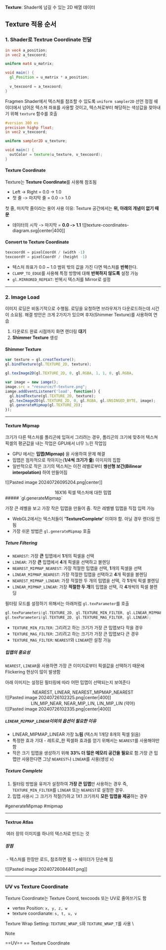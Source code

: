
**Texture**: Shader에 넘길 수 있는 2D 배열 데이터

## Texture 적용 순서

### 1.  Shader로 Textrue Coordinate 전달

```glsl title:'Vertex Shader' hl:2,9
in vec4 a_position;
in vec2 a_texcoord;

uniform mat4 u_matrix;

void main() {
  gl_Position = u_matrix * a_position;
  
  v_texcoord = a_texcoord;
}

```

Fragmen Shader에서 텍스쳐를 참조할 수 있도록 `uniform sampler2D` 선언
정점 쉐이더에서 넘어온 텍스쳐 좌표를 사용할 것이고, 텍스쳐로부터 해당하는 색상값을 찾아내기 위해 `texture` 함수를 호출

```glsl title:'Fragment Shader' hl:2,5 ar:8
#version 300 es
precision highp float;
in vec2 v_texcoord;

uniform sampler2D u_texture;

void main() {
  outColor = texture(u_texture, v_texcoord);
}

```

#### Texture Coordinate

Texture는 **Texture Coordinate**를 사용해 참조됨 
- Left -> Right = 0.0 -> 1.0
- 첫 줄 -> 마지막 줄 = 0.0 -> 1.0 

첫 줄, 마지막 줄이라는 용어 사용 이유: Texture 공간에서는 **위, 아래의 개념이 없기 때문**
- 데이터의 시작 -> 마지막 = **0.0 -> 1.1**
![[texture-coordinates-diagram.svg|center|400]]

#### Convert to Texture Coordinate

```js title: 
texcoordX = pixelCoordX / (width -1)
texcoordY = pixelCoordY / (height -1)
```

- 텍스처 좌표가 0.0 ~ 1.0 범위 밖의 값을 가진 다면 텍스처를 **반복**한다.
- `CLAMP_TO_EDGE`를 사용해 특정 방향에 대해 **반복하지 않도록** 설정 가능
- `gl.MIRRORED_REPEAT`: 반복시 텍스처를 Mirror로 설정

---
### 2. Image Load

이미지 로딩은 비동기적으로 수행됨.  로딩을 요청하면 브라우져가 다운로드하는데 시간이 소요됨. 해결 방안은 크게 2가지가 있으며 후자(Shimmer Texture)를 사용하여 연습

1. 다운로드 완료 시점까지 화면 렌더링 **대기** 
2. **Shimmer Texture** 생성

#### Shimmer Texture
```js title:Shimmer
var texture = gl.creatTexture();
gl.bindTexture(gl.TEXTURE_2D, texture);

gl.texImage2D(gl.TEXTURE_2D, 0, gl.RGBA, 1, 1, 0, gl.RGBA,                               gl.UNSIGNED_BYTE, new Uint8Array([0, 0, 255, 255]));

var image = new iamge();
image.src = "resource/f-texture.png";
iamge.addEventListener('load', function() {
  gl.bindTexture(gl.TEXTURE_2D, texture);
  gl.texImage2D(gl.TEXTURE_2D, 0, gl.RGBA, gl.UNSINGED_BYTE, image);
  gl.generateMipmap(gl.TEXTURE_2D);
});
```


--- 

#### Texture Mipmap

크기가 다른 텍스처를 폴리곤에 입혀서 그리려는 경우, 폴리곤의 크기에 맞추어 텍스쳐 픽셀의 평균값을 내는 작업은 GPU에서 너무 느린 작업임

- GPU 에서는 **밉맵(Mipmap)** 을 사용하여 문제 해결 
- 밉맵은 점차적으로 작아지는(**1/4씩 크기가 줆**) 이미지의 집합
- 일반적으로 작은 크기의 텍스처는 이전 레벨로부터 **쌍선형 보간(Bilinear interpolation)** 하여 만들어짐 

![[Pasted image 20240726095204.png|center]]
<center>16X16 픽셀 텍스처에 대한 밉맵</center>
##### `gl.generateMipmap`

가장 큰 레벨을 보고 가장 작은 밉맵을 만들어 줌. 작은 레벨별 밉맵을 직접 입력 가능 
- WebGL2에서는 텍스처들이 **'TextureComplete'** 이여야  함. 아닐 경우 렌더링 안됨
- 가장 쉬운 방법은 `gl.generateMipmap` 호출
##### Teture Filtering
- `NEAREST`: 가장 **큰** 밉맵에서 **1**개의 픽셀을 선택
- `LINEAR`: 가장 **큰** 밉맵에서 **4**개 픽셀을 선택하고 블렌딩
- `NEAREST_MIPMAP_NEAREST`: 가장 적절한 밉맵을 선택, **1**개의 픽셀을 선택
- `LINEAR_MIPMAP_NEAREST`: 가장 적절한 밉맵을 선택하고 **4**개 픽셀을 블렌딩
- `NEAREST_MIPMAP_LINEAR`: 가장 적절한 두 개의 밉맵을 선택, 각 **1**개씩 픽셀 블렌딩
- `LINEAR_MIPMAP_LINEAR`: 가장 **적절한 두 개**의 밉맵을 선택, 각 **4**개씩의 픽셀 블렌딩

필터링 모드를 설정하기 위해서는 아래처럼 `gl.texParameter`를 호출

```CPP
gl.texParameteri(gl.TEXTURE_2D, gl.TEXTURE_MIN_FILTER, gl.LINEAR_MIPMAP_LINEAR);
gl.texParameteri(gl.TEXTURE_2D, gl.TEXTURE_MAG_FILTER, gl.LINEAR);
```

- `TEXTURE_MIN_FILTER`: 그리려고 하는 크기가 가장 큰 밉맵보다 작을 경우
- `TEXTURE_MAG_FILTER`: 그리려고 하는 크기가 가장 큰 밉맵보다 큰 경우 
- `TEXTURE_MAG_FILTER`: `NEAREST`와 `LINEAR`만 설정 가능
##### 밉맵의 중요성
`NEAREST`, `LINEAR`을 사용하면 가장 큰 이미지로부터 픽셀값을 선택하기 때문에 Flickering 현상이 많이 발생함 

아래 이미지는 설정된 필터링에 따라 어떤 밉맵이 선택되는지 보여준다

<center>NEAREST, LINEAR, NEAREST_MIPMAP_NEAREST</center>
![[Pasted image 20240726102325.png|center|400]]
<center>LIN_MIP_NEAR, NEAR_MIP_LIN, LIN_MIP_LIN (약어)</center>
![[Pasted image 20240726102335.png|center|400]]

##### `LINEAR_MIPMAP_LINEAR`이외의 옵션이 필요한 이유
- LINEAR_MIPMAP_LINEAR 가장 **느림**  (텍스처 1개당 8개의 픽셀 읽음)
- 특정한 효과 기대 -  레트로_한 픽셀화 효과를 얻기 위해서는 `NEAREST`를 사용해야만 함
- 작은 크기 밉맵을 생성하기 위해 **33% 더 많은 메모리 공간을 필요**로 함.가장 큰 밉맵만 사용한다면 그냥 `NEAREST`나 `LINEAR`를 사용(생성 x)

##### Texture Complete
1. 필터링 방법을 유저가 설정하여 **가장 큰 밉맵**만 사용하는 경우 즉, `TEXTURE_MIN_FILTER`를 `LINEAR` 또는 `NEAREST`로 설정한 경우.
2. 밉맵 사용시 그 크기가 적절(?)하고 1X1 크기까지 **모든 밉맵을 제공**하는 경우

#generateMipmap #mipmap
 
 ---

#### Textrue Atlas

 여러 장의 이미지를 하나의 텍스처로 만드는 것
 
##### 장점
 - 텍스처를 한장만 로드, 참조하면 됨 -> 쉐이더가 단순해 짐

![[Pasted image 20240726084401.png]]

---

### UV vs Texture Coordinate

Texture Coordinate는 Texture Coord, texcoods 또는 UV로 줄여쓰기도 함
- vertex Position: `x, y, z, w`
- texture coordianate: `s, t, u, v`  

Texture Wrap Setting: `TEXTURE_WRAP_S`와 `TEXTURE_WRAP_T`를 사용 
\

> [!NOTE] 
> ==UV== == Texture Coordinate
> 
> 
